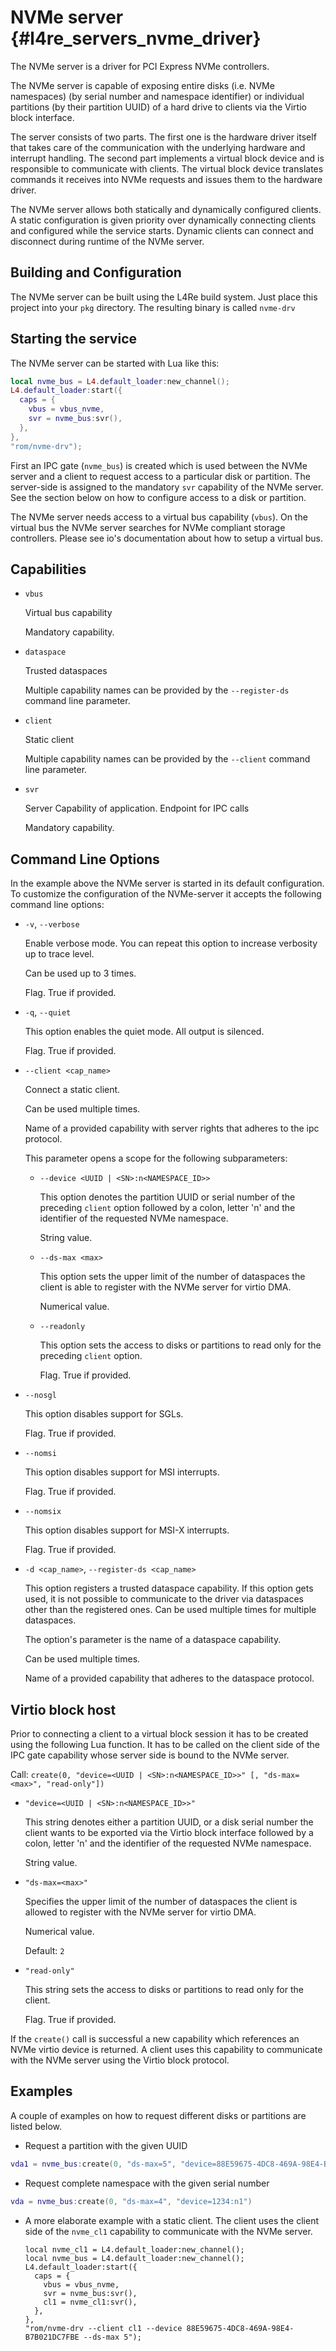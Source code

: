 # NVMe server {#l4re_servers_nvme_driver}

[comment]: # (This is a generated file. Do not change it.)
[comment]: # (Instead, change capdb.yml.)

The NVMe server is a driver for PCI Express NVMe controllers.

The NVMe server is capable of exposing entire disks (i.e. NVMe namespaces) (by
serial number and namespace identifier) or individual partitions (by their
partition UUID) of a hard drive to clients via the Virtio block interface.

The server consists of two parts. The first one is the hardware driver itself
that takes care of the communication with the underlying hardware and interrupt
handling. The second part implements a virtual block device and is responsible
to communicate with clients. The virtual block device translates commands it
receives into NVMe requests and issues them to the hardware driver.

The NVMe server allows both statically and dynamically configured clients. A
static configuration is given priority over dynamically connecting clients and
configured while the service starts. Dynamic clients can connect and disconnect
during runtime of the NVMe server.

## Building and Configuration

The NVMe server can be built using the L4Re build system. Just place
this project into your `pkg` directory. The resulting binary is called
`nvme-drv`

## Starting the service

The NVMe server can be started with Lua like this:

```lua
local nvme_bus = L4.default_loader:new_channel();
L4.default_loader:start({
  caps = {
    vbus = vbus_nvme,
    svr = nvme_bus:svr(),
  },
},
"rom/nvme-drv");
```

First an IPC gate (`nvme_bus`) is created which is used between the NVMe server
and a client to request access to a particular disk or partition. The
server-side is assigned to the mandatory `svr` capability of the NVMe server.
See the section below on how to configure access to a disk or partition.

The NVMe server needs access to a virtual bus capability (`vbus`). On the
virtual bus the NVMe server searches for NVMe compliant storage controllers.
Please see io's documentation about how to setup a virtual bus.


## Capabilities

* `vbus`

  Virtual bus capability

  Mandatory capability.

* `dataspace`

  Trusted dataspaces

  Multiple capability names can be provided by the `--register-ds` command line parameter.

* `client`

  Static client

  Multiple capability names can be provided by the `--client` command line parameter.

* `svr`

  Server Capability of application. Endpoint for IPC calls

  Mandatory capability.


## Command Line Options

In the example above the NVMe server is started in its default configuration.
To customize the configuration of the NVMe-server it accepts the following
command line options:

* `-v`, `--verbose`

  Enable verbose mode. You can repeat this option to increase verbosity up
  to trace level.

  Can be used up to 3 times.

  Flag. True if provided.

* `-q`, `--quiet`

  This option enables the quiet mode. All output is silenced.

  Flag. True if provided.

* `--client <cap_name>`

  Connect a static client.

  Can be used multiple times.

  Name of a provided capability with server rights that adheres to the ipc protocol.

  This parameter opens a scope for the following subparameters:

  * `--device <UUID | <SN>:n<NAMESPACE_ID>>`

    This option denotes the partition UUID or serial number of the preceding
    `client` option followed by a colon, letter 'n' and the identifier of the
    requested NVMe namespace.

    String value.

  * `--ds-max <max>`

    This option sets the upper limit of the number of dataspaces the client is
    able to register with the NVMe server for virtio DMA.

    Numerical value.

  * `--readonly`

    This option sets the access to disks or partitions to read only for the
    preceding `client` option.

    Flag. True if provided.

* `--nosgl`

  This option disables support for SGLs.

  Flag. True if provided.

* `--nomsi`

  This option disables support for MSI interrupts.

  Flag. True if provided.

* `--nomsix`

  This option disables support for MSI-X interrupts.

  Flag. True if provided.

* `-d <cap_name>`, `--register-ds <cap_name>`

  This option registers a trusted dataspace capability. If this option gets
  used, it is not possible to communicate to the driver via dataspaces other
  than the registered ones. Can be used multiple times for multiple dataspaces.

  The option's parameter is the name of a dataspace capability.

  Can be used multiple times.

  Name of a provided capability that adheres to the dataspace protocol.

## Virtio block host

Prior to connecting a client to a virtual block session it has to be created
using the following Lua function. It has to be called on the client side of the
IPC gate capability whose server side is bound to the NVMe server.

Call:   `create(0, "device=<UUID | <SN>:n<NAMESPACE_ID>>" [, "ds-max=<max>", "read-only"])`

* `"device=<UUID | <SN>:n<NAMESPACE_ID>>"`

  This string denotes either a partition UUID, or a disk serial number the
  client wants to be exported via the Virtio block interface followed by a
  colon, letter 'n' and the identifier of the requested NVMe namespace.

  String value.

* `"ds-max=<max>"`

  Specifies the upper limit of the number of dataspaces the client is allowed
  to register with the NVMe server for virtio DMA.

  Numerical value.

  Default: `2`

* `"read-only"`

  This string sets the access to disks or partitions to read only for the
  client.

  Flag. True if provided.

If the `create()` call is successful a new capability which references an NVMe
virtio device is returned. A client uses this capability to communicate with
the NVMe server using the Virtio block protocol.



## Examples

A couple of examples on how to request different disks or partitions are listed
below.

* Request a partition with the given UUID

```lua
vda1 = nvme_bus:create(0, "ds-max=5", "device=88E59675-4DC8-469A-98E4-B7B021DC7FBE")
```

* Request complete namespace with the given serial number

```lua
vda = nvme_bus:create(0, "ds-max=4", "device=1234:n1")
```

* A more elaborate example with a static client. The client uses the client
  side of the `nvme_cl1` capability to communicate with the NVMe server.

  ```
  local nvme_cl1 = L4.default_loader:new_channel();
  local nvme_bus = L4.default_loader:new_channel();
  L4.default_loader:start({
    caps = {
      vbus = vbus_nvme,
      svr = nvme_bus:svr(),
      cl1 = nvme_cl1:svr(),
    },
  },
  "rom/nvme-drv --client cl1 --device 88E59675-4DC8-469A-98E4-B7B021DC7FBE --ds-max 5");
  ```

